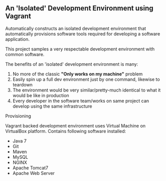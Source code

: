 ## An 'Isolated' Development Environment using Vagrant

Automatically constructs an isolated development environment that automatically provisions software tools required for developing a software application.

This project samples a very respectable development environment with common software.

The benefits of an 'isolated' development environment is many:

1. No more of the classic __"Only works on my machine"__ problem  
2. Easily spin up a full dev environment just by one command, likewise to teardown  
3. The environment would be very similar/pretty-much identical to what it would be like in production  
4. Every developer in the software team/works on same project can develop using the same infrastructure  


Provisioning

Vagrant backed development environment uses Virtual Machine on VirtualBox platform.
Contains following software installed:

- Java 7
- Git
- Maven
- MySQL
- NGINX
- Apache Tomcat7
- Apache Web Server
